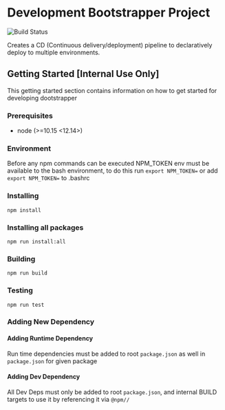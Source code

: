 # Development Bootstrapper Project

![Build Status](https://github.com/nextfaze/dootstrapper/workflows/ci/badge.svg)

Creates a CD (Continuous delivery/deployment) pipeline to declaratively deploy to multiple environments.

## Getting Started [Internal Use Only]

This getting started section contains information on how to get started for developing dootstrapper

### Prerequisites

- node (>=10.15 <12.14>)

### Environment

Before any npm commands can be executed NPM_TOKEN env must be available to the bash environment, to do this run
`export NPM_TOKEN=` or add `export NPM_TOKEN=` to .bashrc

### Installing

`npm install`

### Installing all packages

`npm run install:all`

### Building

`npm run build`

### Testing

`npm run test`

### Adding New Dependency

#### Adding Runtime Dependency

Run time dependencies must be added to root `package.json` as well in `package.json` for given package

#### Adding Dev Dependency

All Dev Deps must only be added to root `package.json`, and internal BUILD targets to use it by referencing it via `@npm//`
